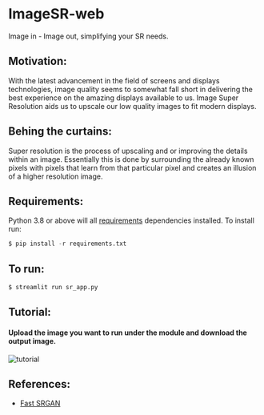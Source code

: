 # ImageSR-web
Image in - Image out, simplifying your SR needs.

## Motivation:
With the latest advancement in the field of screens and displays technologies, image quality seems to somewhat fall short in delivering the best experience on the amazing displays available to us. Image Super Resolution aids us to upscale our low quality images to fit modern displays.

## Behing the curtains:
Super resolution is the process of upscaling and or improving the details within an image. Essentially this is done by surrounding the already known pixels with pixels that learn from that particular pixel and creates an illusion of a higher resolution image.
## Requirements:
Python 3.8 or above will all [requirements](requirements.txt) dependencies installed. To install run:
```python
$ pip install -r requirements.txt
```
## To run:
```python
$ streamlit run sr_app.py
```
## Tutorial:
#### Upload the image you want to run under the module and download the output image.
![tutorial](ImageSR_tutorial.gif "Tutorial")

## References:
- [Fast SRGAN](https://github.com/HasnainRaz/Fast-SRGAN)
